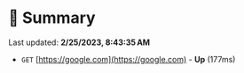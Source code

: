 # 📖 Summary
Last updated: **2/25/2023, 8:43:35 AM**

- `GET` [https://google.com](https://google.com) - **Up** (177ms)
